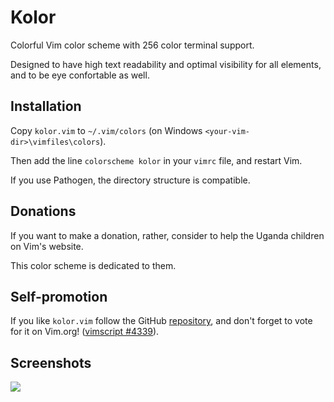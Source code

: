 Kolor
=====

Colorful Vim color scheme with 256 color terminal support.

Designed to have high text readability and optimal visibility for all elements, and to be eye confortable as well.

## Installation

Copy `kolor.vim` to `~/.vim/colors` (on Windows `<your-vim-dir>\vimfiles\colors`).

Then add the line `colorscheme kolor` in your `vimrc` file, and restart Vim.

If you use Pathogen, the directory structure is compatible.

## Donations

If you want to make a donation, rather, consider to help the Uganda children on Vim's website.

This color scheme is dedicated to them.

## Self-promotion

If you like `kolor.vim` follow the GitHub [repository][repository], and don't forget to vote for it on Vim.org! ([vimscript #4339][script]).

## Screenshots

![][screenshot]

[script]: http://www.vim.org/scripts/script.php?script_id=4339
[repository]: https://github.com/zeis/kolor
[screenshot]: http://farm9.staticflickr.com/8198/8242050586_f0b23a63ed_b.jpg
